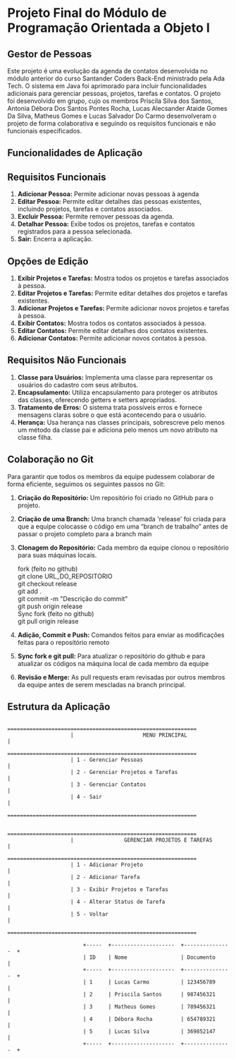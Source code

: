 # Projeto Final do Módulo de Programação Orientada a Objeto I

## Gestor de Pessoas
Este projeto é uma evolução da agenda de contatos desenvolvida no módulo anterior do curso Santander Coders Back-End ministrado pela Ada Tech. O sistema em Java foi aprimorado para incluir funcionalidades adicionais para gerenciar pessoas, projetos, tarefas e contatos. O projeto foi desenvolvido em grupo, cujo os membros Priscila Silva dos Santos, Antonia Débora Dos Santos Pontes Rocha, Lucas Alecsander Ataide Gomes Da Silva, Matheus Gomes e Lucas Salvador Do Carmo desenvolveram o projeto de forma colaborativa e seguindo os requisitos funcionais e não funcionais especificados.

## Funcionalidades de Aplicação
## Requisitos Funcionais
1.	**Adicionar Pessoa:** Permite adicionar novas pessoas à agenda
2.	**Editar Pessoa:** Permite editar detalhes das pessoas existentes, incluindo projetos, tarefas e contatos associados.
3.	**Excluir Pessoa:** Permite remover pessoas da agenda.
4.	**Detalhar Pessoa:** Exibe todos os projetos, tarefas e contatos registrados para a pessoa selecionada.
5.	**Sair:** Encerra a aplicação.

## Opções de Edição
1.	**Exibir Projetos e Tarefas:** Mostra todos os projetos e tarefas associados à pessoa.
2.	**Editar Projetos e Tarefas:** Permite editar detalhes dos projetos e tarefas existentes.
3.	**Adicionar Projetos e Tarefas:** Permite adicionar novos projetos e tarefas à pessoa.
4.	**Exibir Contatos:** Mostra todos os contatos associados à pessoa.
5.	**Editar Contatos:** Permite editar detalhes dos contatos existentes.
6.	**Adicionar Contatos:** Permite adicionar novos contatos à pessoa.

## Requisitos Não Funcionais
1.	**Classe para Usuários:** Implementa uma classe para representar os usuários do cadastro com seus atributos.
2.	**Encapsulamento:** Utiliza encapsulamento para proteger os atributos das classes, oferecendo getters e setters apropriados.
3.	**Tratamento de Erros:** O sistema trata possíveis erros e fornece mensagens claras sobre o que está acontecendo para o usuário.
4.	**Herança:** Usa herança nas classes principais, sobrescreve pelo menos um método da classe pai e adiciona pelo menos um novo atributo na classe filha.

## Colaboração no Git
Para garantir que todos os membros da equipe pudessem colaborar de forma eficiente, seguimos os seguintes passos no Git:
1.	**Criação do Repositório:** Um repositório foi criado no GitHub para o projeto.
2.	**Criação de uma Branch:** Uma branch chamada 'release' foi criada para que a equipe colocasse o código em uma “branch de trabalho” antes de passar o projeto completo para a branch main
3.	**Clonagem do Repositório:** Cada membro da equipe clonou o repositório para suas máquinas locais.

    fork (feito no github) \
    git clone URL_DO_REPOSITORIO \
    git checkout release \
    git add . \
    git commit -m "Descrição do commit" \
    git push origin release \
    Sync fork (feito no github) \
    git pull origin release 

5.	**Adição, Commit e Push:** Comandos feitos para enviar as modificações feitas para o repositório remoto
6.	**Sync fork e git pull:** Para atualizar o repositório do github e para atualizar os códigos na máquina local de cada membro da equipe
7.	**Revisão e Merge:** As pull requests eram revisadas por outros membros da equipe antes de serem mescladas na branch principal.

## Estrutura da Aplicação 
```plaintext
                    ============================================================
                    |                      MENU PRINCIPAL                      |
                    ============================================================
                    | 1 - Gerenciar Pessoas                                    |
                    | 2 - Gerenciar Projetos e Tarefas                         |
                    | 3 - Gerenciar Contatos                                   |
                    | 4 - Sair                                                 |
                    ============================================================
                    
                    ============================================================
                    |                GERENCIAR PROJETOS E TAREFAS              |
                    ============================================================
                    | 1 - Adicionar Projeto                                    |
                    | 2 - Adicionar Tarefa                                     |
                    | 3 - Exibir Projetos e Tarefas                            |
                    | 4 - Alterar Status de Tarefa                             |
                    | 5 - Voltar                                               |
                    ============================================================

                        +-----  +--------------------  +---------------  +
                        | ID    | Nome                 | Documento       |
                        +-----  +--------------------  +---------------  +
                        | 1     | Lucas Carmo          | 123456789       |
                        | 2     | Priscila Santos      | 987456321       |
                        | 3     | Matheus Gomes        | 789456321       |
                        | 4     | Débora Rocha         | 654789321       |
                        | 5     | Lucas Silva          | 369852147       |
                        +-----  +--------------------  +---------------  +

```

